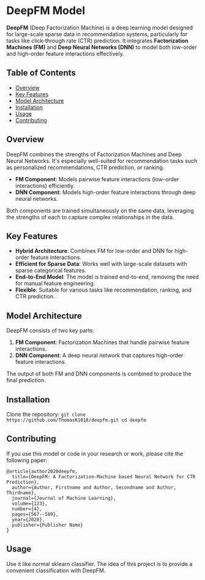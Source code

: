 # DeepFM Model

**DeepFM** (Deep Factorization Machine) is a deep learning model designed for large-scale sparse data in recommendation systems, particularly for tasks like click-through rate (CTR) prediction. It integrates **Factorization Machines (FM)** and **Deep Neural Networks (DNN)** to model both low-order and high-order feature interactions effectively.

## Table of Contents
- [Overview](#overview)
- [Key Features](#key-features)
- [Model Architecture](#model-architecture)
- [Installation](#installation)
- [Usage](#usage)
- [Contributing](#contributing)


## Overview

DeepFM combines the strengths of Factorization Machines and Deep Neural Networks. It's especially well-suited for recommendation tasks such as personalized recommendations, CTR prediction, or ranking.

- **FM Component**: Models pairwise feature interactions (low-order interactions) efficiently.
- **DNN Component**: Models high-order feature interactions through deep neural networks.

Both components are trained simultaneously on the same data, leveraging the strengths of each to capture complex relationships in the data.

## Key Features

- **Hybrid Architecture**: Combines FM for low-order and DNN for high-order feature interactions.
- **Efficient for Sparse Data**: Works well with large-scale datasets with sparse categorical features.
- **End-to-End Model**: The model is trained end-to-end, removing the need for manual feature engineering.
- **Flexible**: Suitable for various tasks like recommendation, ranking, and CTR prediction.

## Model Architecture

DeepFM consists of two key parts:
1. **FM Component**: Factorization Machines that handle pairwise feature interactions.
2. **DNN Component**: A deep neural network that captures high-order feature interactions.

The output of both FM and DNN components is combined to produce the final prediction.

## Installation

Clone the repository:
    ```
    git clone https://github.com/ThomasK1018/deepfm.git
    cd deepfm
    ```

## Contributing
If you use this model or code in your research or work, please cite the following paper:
```
@article{author2020deepfm,
  title={DeepFM: A Factorization-Machine based Neural Network for CTR Prediction},
  author={Author, Firstname and Author, Secondname and Author, Thirdname},
  journal={Journal of Machine Learning},
  volume={123},
  number={4},
  pages={567--589},
  year={2020},
  publisher={Publisher Name}
}

```


## Usage

Use it like normal sklearn classifier. The idea of this project is to provide a convenient classification with DeepFM.

